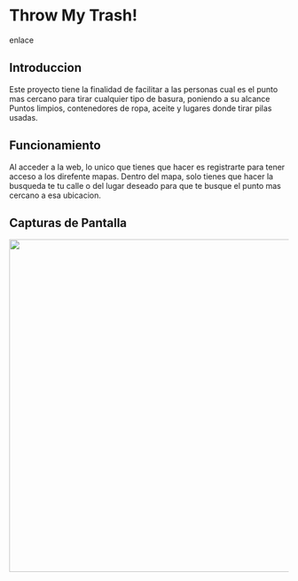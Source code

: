 # Throw My Trash!

enlace

## Introduccion

Este proyecto tiene la finalidad de facilitar a las personas cual es el punto mas cercano para tirar cualquier tipo de basura, poniendo a su alcance Puntos limpios, contenedores de ropa, aceite y lugares donde tirar pilas usadas.

## Funcionamiento

Al acceder a la web, lo unico que tienes que hacer es registrarte para tener acceso a los direfente mapas. Dentro del mapa, solo tienes que hacer la busqueda te tu calle o del lugar deseado para que te busque el punto mas cercano a esa ubicacion.

## Capturas de Pantalla

<img src="http://i.imgur.com/ejgYbgy.png" alt="" width="600">

